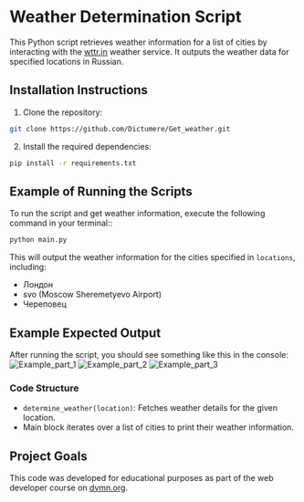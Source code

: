 # Weather Determination Script

This Python script retrieves weather information for a list of cities by interacting with the [wttr.in](https://wttr.in) weather service. It outputs the weather data for specified locations in Russian.

## Installation Instructions
1. Clone the repository:
```bash
git clone https://github.com/Dictumere/Get_weather.git
```
2. Install the required dependencies:
```bash
pip install -r requirements.txt
```
## Example of Running the Scripts

To run the script and get weather information, execute the following command in your terminal::
```bash
python main.py
```
This will output the weather information for the cities specified in `locations`, including:
- Лондон
- svo (Moscow Sheremetyevo Airport)
- Череповец

## Example Expected Output
After running the script, you should see something like this in the console:
![Example_part_1](https://gist.github.com/user-attachments/assets/ed61903f-2f71-4c42-b0a4-698c15dcb1e7)
![Example_part_2](https://gist.github.com/user-attachments/assets/dd8b1639-5e9a-493a-a2e2-c6b155709cec)
![Example_part_3](https://gist.github.com/user-attachments/assets/54e0ed8a-b8a0-4f13-b424-601efccb44ee)

### Code Structure
- `determine_weather(location)`: Fetches weather details for the given location.
- Main block iterates over a list of cities to print their weather information.

## Project Goals

This code was developed for educational purposes as part of the web developer course on [dvmn.org](https://dvmn.org).
